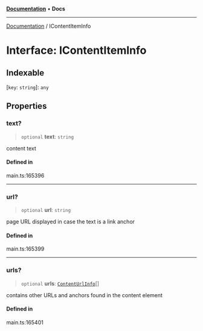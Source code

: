 [**Documentation**](../README.md) • **Docs**

***

[Documentation](../README.md) / IContentItemInfo

# Interface: IContentItemInfo

## Indexable

 \[`key`: `string`\]: `any`

## Properties

### text?

> `optional` **text**: `string`

content text

#### Defined in

main.ts:165396

***

### url?

> `optional` **url**: `string`

page URL
displayed in case the text is a link anchor

#### Defined in

main.ts:165399

***

### urls?

> `optional` **urls**: [`ContentUrlInfo`](../classes/ContentUrlInfo.md)[]

contains other URLs and anchors found in the content element

#### Defined in

main.ts:165401
